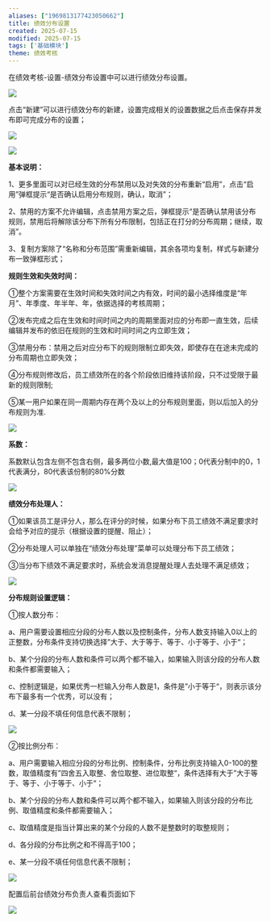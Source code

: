 ```yaml
---
aliases: ["1969813177423050662"]
title: 绩效分布设置
created: 2025-07-15
modified: 2025-07-15
tags: ['基础模块']
theme: 绩效考核
---
```


在绩效考核-设置-绩效分布设置中可以进行绩效分布设置。

![](eeb1f994889e10d87eeead03942d0a97.jpg)

点击“新建”可以进行绩效分布的新建，设置完成相关的设置数据之后点击保存并发布即可完成分布的设置；

![](10d48fc6056ade375be6b13708191188.jpg)

**![](b5ddf255863a92f9b63585f6d6a67840.jpg)**

**基本说明：**

1、更多里面可以对已经生效的分布禁用以及对失效的分布重新“启用”，点击“启用”弹框提示“是否确认启用分布规则，确认，取消”；

2、禁用的方案不允许编辑，点击禁用方案之后，弹框提示“是否确认禁用该分布规则，禁用后将解除该分布下所有分布限制，包括正在打分的分布周期；继续，取消”。

3、复制方案除了“名称和分布范围”需重新编辑，其余各项均复制，样式与新建分布一致弹框形式；

**规则生效和失效时间：**

①整个方案需要在生效时间和失效时间之内有效，时间的最小选择维度是“年月”、年季度、年半年、年，依据选择的考核周期；

②发布完成之后在生效和时间时间之内的周期里面对应的分布即一直生效，后续编辑并发布的依旧在规则的生效和时间时间之内立即生效；

③禁用分布：禁用之后对应分布下的规则限制立即失效，即使存在在途未完成的分布周期也立即失效；

④分布规则修改后，员工绩效所在的各个阶段依旧维持该阶段，只不过受限于最新的规则限制;

⑤某一用户如果在同一周期内存在两个及以上的分布规则里面，则以后加入的分布规则为准.

![](33e976b8f0d24766a49ff22347a524c8.jpg)

**系数：**

系数默认包含左侧不包含右侧，最多两位小数,最大值是100；0代表分制中的0，1代表满分，80代表该份制的80%分数

![](eb8d87dfc0605684bdb46c43dca6310f.jpg)

**绩效分布处理人：**

①如果该员工是评分人，那么在评分的时候，如果分布下员工绩效不满足要求时会给予对应的提示（根据设置的提醒、阻止）；

②分布处理人可以单独在“绩效分布处理”菜单可以处理分布下员工绩效；

③当分布下绩效不满足要求时，系统会发消息提醒处理人去处理不满足绩效；

![](ee90c55038b65b01a497e3840c278d8a.jpg)

**分布规则设置逻辑：**

①按人数分布：

a、用户需要设置相应分段的分布人数以及控制条件，分布人数支持输入0以上的正整数，分布条件支持切换选择”大于、大于等于、等于、小于等于、小于“；

b、某个分段的分布人数和条件可以两个都不输入，如果输入则该分段的分布人数和条件都需要输入；

c、控制逻辑是，如果优秀一栏输入分布人数是1，条件是”小于等于“，则表示该分布下最多有一个优秀，可以没有；

d、某一分段不填任何信息代表不限制；

![](858e2aff70dffa8c493f4eed15ef2e32.jpg)

②按比例分布：

a、用户需要输入相应分段的分布比例、控制条件，分布比例支持输入0-100的整数，取值精度有”四舍五入取整、舍位取整、进位取整“，条件选择有大于”大于等于、等于、小于等于、小于“；

b、某个分段的分布人数和条件可以两个都不输入，如果输入则该分段的分布比例、取值精度和条件都需要输入；

c、取值精度是指当计算出来的某个分段的人数不是整数时的取整规则；

d、各分段的分布比例之和不得高于100；

e、某一分段不填任何信息代表不限制；

![](7014a9d495076d03f838f41438c433cd.jpg)

配置后前台绩效分布负责人查看页面如下

![](7b355f3421946429adef9ff3ef20a6e1.jpg)
